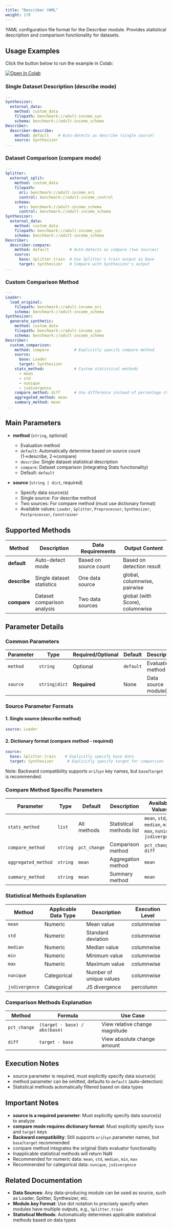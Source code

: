 ```yaml
---
title: "Describer YAML"
weight: 170
---
```


YAML configuration file format for the Describer module. Provides statistical description and comparison functionality for datasets.

## Usage Examples

Click the button below to run the example in Colab:

[![Open In Colab](https://colab.research.google.com/assets/colab-badge.svg)](https://colab.research.google.com/github/nics-tw/petsard/blob/main/demo/petsard-yaml/describer-yaml/describer.ipynb)

### Single Dataset Description (describe mode)

```yaml
---
Synthesizer:
  external_data:
    method: custom_data
    filepath: benchmark://adult-income_syn
    schema: benchmark://adult-income_schema
Describer:
  describer-describe:
    method: default    # Auto-detects as describe (single source)
    source: Synthesizer
...
```

### Dataset Comparison (compare mode)

```yaml
---
Splitter:
  external_split:
    method: custom_data
    filepath:
      ori: benchmark://adult-income_ori
      control: benchmark://adult-income_control
    schema:
      ori: benchmark://adult-income_schema
      control: benchmark://adult-income_schema
Synthesizer:
  external_data:
    method: custom_data
    filepath: benchmark://adult-income_syn
    schema: benchmark://adult-income_schema
Describer:
  describer-compare:
    method: default         # Auto-detects as compare (two sources)
    source:
      base: Splitter.train  # Use Splitter's train output as base
      target: Synthesizer   # Compare with Synthesizer's output
...
```

### Custom Comparison Method

```yaml
---
Loader:
  load_original:
    filepath: benchmark://adult-income_ori
    schema: benchmark://adult-income_schema
Synthesizer:
  generate_synthetic:
    method: custom_data
    filepath: benchmark://adult-income_syn
    schema: benchmark://adult-income_schema
Describer:
  custom_comparison:
    method: compare           # Explicitly specify compare method
    source:
      base: Loader
      target: Synthesizer
    stats_method:             # Custom statistical methods
      - mean
      - std
      - nunique
      - jsdivergence
    compare_method: diff      # Use difference instead of percentage change
    aggregated_method: mean
    summary_method: mean
...
```

## Main Parameters

- **method** (`string`, optional)
  - Evaluation method
  - `default`: Automatically determine based on source count (1→describe, 2→compare)
  - `describe`: Single dataset statistical description
  - `compare`: Dataset comparison (integrating Stats functionality)
  - Default: `default`

- **source** (`string | dict`, required)
  - Specify data source(s)
  - Single source: For describe method
  - Two sources: For compare method (must use dictionary format)
  - Available values: `Loader`, `Splitter`, `Preprocessor`, `Synthesizer`, `Postprocessor`, `Constrainer`

## Supported Methods

| Method | Description | Data Requirements | Output Content |
|--------|-------------|-------------------|----------------|
| **default** | Auto-detect mode | Based on source count | Based on detection result |
| **describe** | Single dataset statistics | One data source | global, columnwise, pairwise |
| **compare** | Dataset comparison analysis | Two data sources | global (with Score), columnwise |

## Parameter Details

### Common Parameters

| Parameter | Type | Required/Optional | Default | Description | Example |
|-----------|------|-------------------|---------|-------------|---------|
| `method` | `string` | Optional | `default` | Evaluation method | `describe`, `compare` |
| `source` | `string\|dict` | **Required** | None | Data source module(s) | See below |

### Source Parameter Formats

#### 1. Single source (describe method)
```yaml
source: Loader
```

#### 2. Dictionary format (compare method - required)
```yaml
source:
  base: Splitter.train    # Explicitly specify base data
  target: Synthesizer      # Explicitly specify target for comparison
```

Note: Backward compatibility supports `ori`/`syn` key names, but `base`/`target` is recommended.

### Compare Method Specific Parameters

| Parameter | Type | Default | Description | Available Values |
|-----------|------|---------|-------------|------------------|
| `stats_method` | `list` | All methods | Statistical methods list | `mean`, `std`, `median`, `min`, `max`, `nunique`, `jsdivergence` |
| `compare_method` | `string` | `pct_change` | Comparison method | `pct_change`, `diff` |
| `aggregated_method` | `string` | `mean` | Aggregation method | `mean` |
| `summary_method` | `string` | `mean` | Summary method | `mean` |

### Statistical Methods Explanation

| Method | Applicable Data Type | Description | Execution Level |
|--------|---------------------|-------------|-----------------|
| `mean` | Numeric | Mean value | columnwise |
| `std` | Numeric | Standard deviation | columnwise |
| `median` | Numeric | Median value | columnwise |
| `min` | Numeric | Minimum value | columnwise |
| `max` | Numeric | Maximum value | columnwise |
| `nunique` | Categorical | Number of unique values | columnwise |
| `jsdivergence` | Categorical | JS divergence | percolumn |

### Comparison Methods Explanation

| Method | Formula | Use Case |
|--------|---------|----------|
| `pct_change` | `(target - base) / abs(base)` | View relative change magnitude |
| `diff` | `target - base` | View absolute change amount |

## Execution Notes

- source parameter is required, must explicitly specify data source(s)
- method parameter can be omitted, defaults to `default` (auto-detection)
- Statistical methods automatically filtered based on data types

## Important Notes

- **source is a required parameter**: Must explicitly specify data source(s) to analyze
- **compare mode requires dictionary format**: Must explicitly specify `base` and `target` keys
- **Backward compatibility**: Still supports `ori`/`syn` parameter names, but `base`/`target` recommended
- compare method integrates the original Stats evaluator functionality
- Inapplicable statistical methods will return NaN
- Recommended for numeric data: `mean`, `std`, `median`, `min`, `max`
- Recommended for categorical data: `nunique`, `jsdivergence`

## Related Documentation

- **Data Sources**: Any data-producing module can be used as source, such as Loader, Splitter, Synthesizer, etc.
- **Module.key Format**: Use dot notation to precisely specify when modules have multiple outputs, e.g., `Splitter.train`
- **Statistical Methods**: Automatically determines applicable statistical methods based on data types